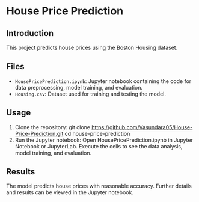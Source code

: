 # House Price Prediction

## Introduction
This project predicts house prices using the Boston Housing dataset.

## Files
- `HousePricePrediction.ipynb`: Jupyter notebook containing the code for data preprocessing, model training, and evaluation.
- `Housing.csv`: Dataset used for training and testing the model.

## Usage
1. Clone the repository:
   git clone https://github.com/Vasundara05/House-Price-Prediction.git
   cd house-price-prediction
2. Run the Jupyter notebook:
Open HousePricePrediction.ipynb in Jupyter Notebook or JupyterLab.
Execute the cells to see the data analysis, model training, and evaluation.

## Results
The model predicts house prices with reasonable accuracy. Further details and results can be viewed in the Jupyter notebook.

